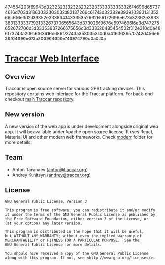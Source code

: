 474554203f69643d3232323232323232323333333333332674696d657374616d703d31363032303032383137266c61743d32382e39393039313135266c6f6e3d2d39352e333834343335352662656172696e673d32362e383338313333373931332673706565643d37302669676e6974696f6e3d747275652672706d3d33353637266675656c3d333320485454502f312e310d0a486f73743a206c6f63616c686f73743a353035350d0a4163636570742d456e636f64696e673a206964656e746974790d0a0d0a

# [Traccar Web Interface](https://www.traccar.org)

## Overview

Traccar is open source server for various GPS tracking devices. This repository contains web interface for the Traccar platform. For back-end checkout [main Traccar repository](https://github.com/tananaev/traccar).

## New version

A new version of the web app is under development alongside original web app. It will be available under Apache open source license. It uses React, Material UI and other modern web frameworks. Check [modern](https://github.com/traccar/traccar-web/tree/master/modern) folder for more details.

## Team

- Anton Tananaev ([anton@traccar.org](mailto:anton@traccar.org))
- Andrey Kunitsyn ([andrey@traccar.org](mailto:andrey@traccar.org))

## License

    GNU General Public License, Version 3

    This program is free software: you can redistribute it and/or modify
    it under the terms of the GNU General Public License as published by
    the Free Software Foundation, either version 3 of the License, or
    (at your option) any later version.

    This program is distributed in the hope that it will be useful,
    but WITHOUT ANY WARRANTY; without even the implied warranty of
    MERCHANTABILITY or FITNESS FOR A PARTICULAR PURPOSE.  See the
    GNU General Public License for more details.

    You should have received a copy of the GNU General Public License
    along with this program. If not, see <http://www.gnu.org/licenses/>.
